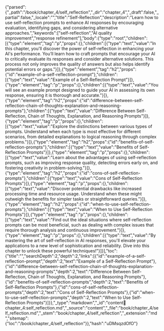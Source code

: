 {"parsed":{"_path":"/book/chapter_4/self_reflection","_dir":"chapter_4","_draft":false,"_partial":false,"_locale":"","title":"Self-Reflection","description":"Learn how to use self-reflection prompts to enhance AI responses by encouraging evaluation, identifying gaps, and considering alternative approaches.","keywords":["self-reflection","AI quality improvement","response refinement"],"body":{"type":"root","children":[{"type":"element","tag":"p","props":{},"children":[{"type":"text","value":"In this chapter, you'll discover the power of self-reflection in enhancing your AI's performance. You’ll learn how to craft prompts that encourage your AI to critically evaluate its responses and consider alternative solutions. This process not only improves the quality of answers but also helps identify potential errors or gaps."}]},{"type":"element","tag":"h2","props":{"id":"example-of-a-self-reflection-prompt"},"children":[{"type":"text","value":"Example of a Self-Reflection Prompt"}]},{"type":"element","tag":"p","props":{},"children":[{"type":"text","value":"You will see an example prompt designed to guide your AI in assessing its own response, ensuring it is thorough and accurate."}]},{"type":"element","tag":"h2","props":{"id":"difference-between-self-reflection-chain-of-thoughts-explanation-and-reasoning-prompts"},"children":[{"type":"text","value":"Difference Between Self-Reflection, Chain of Thoughts, Explanation, and Reasoning Prompts"}]},{"type":"element","tag":"p","props":{},"children":[{"type":"text","value":"Explore the distinctions between various types of prompts. Understand when each type is most effective for different scenarios, from detailed explanations to logical reasoning through complex problems."}]},{"type":"element","tag":"h2","props":{"id":"benefits-of-self-reflection-prompts"},"children":[{"type":"text","value":"Benefits of Self-Reflection Prompts"}]},{"type":"element","tag":"p","props":{},"children":[{"type":"text","value":"Learn about the advantages of using self-reflection prompts, such as improving response quality, detecting errors early on, and fostering creativity in problem-solving."}]},{"type":"element","tag":"h2","props":{"id":"cons-of-self-reflection-prompts"},"children":[{"type":"text","value":"Cons of Self-Reflection Prompts"}]},{"type":"element","tag":"p","props":{},"children":[{"type":"text","value":"Discover potential drawbacks like increased processing time and resource usage. Understand when these might outweigh the benefits for simpler tasks or straightforward queries."}]},{"type":"element","tag":"h2","props":{"id":"when-to-use-self-reflection-prompts"},"children":[{"type":"text","value":"When to Use Self-Reflection Prompts"}]},{"type":"element","tag":"p","props":{},"children":[{"type":"text","value":"Find out the ideal situations where self-reflection prompts can be most beneficial, such as dealing with complex issues that require thorough analysis and continuous improvement."}]},{"type":"element","tag":"p","props":{},"children":[{"type":"text","value":"By mastering the art of self-reflection in AI responses, you'll elevate your applications to a new level of sophistication and reliability. Dive into this chapter to unlock these powerful techniques!"}]}],"toc":{"title":"","searchDepth":2,"depth":2,"links":[{"id":"example-of-a-self-reflection-prompt","depth":2,"text":"Example of a Self-Reflection Prompt"},{"id":"difference-between-self-reflection-chain-of-thoughts-explanation-and-reasoning-prompts","depth":2,"text":"Difference Between Self-Reflection, Chain of Thoughts, Explanation, and Reasoning Prompts"},{"id":"benefits-of-self-reflection-prompts","depth":2,"text":"Benefits of Self-Reflection Prompts"},{"id":"cons-of-self-reflection-prompts","depth":2,"text":"Cons of Self-Reflection Prompts"},{"id":"when-to-use-self-reflection-prompts","depth":2,"text":"When to Use Self-Reflection Prompts"}]}},"_type":"markdown","_id":"content:book:chapter_4:self_reflection.md","_source":"content","_file":"book/chapter_4/self_reflection.md","_stem":"book/chapter_4/self_reflection","_extension":"md","sitemap":{"loc":"/book/chapter_4/self_reflection"}},"hash":"uDMsqzdOfO"}